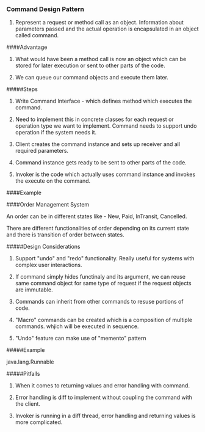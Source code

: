 ### Command Design Pattern

1. Represent a request or method call as an object. Information about parameters passed and the actual operation is encapsulated in an object called command.

####Advantage

1. What would have been a method call is now an object which can be stored for later execution or sent to other parts of the code.

2. We can queue our command objects and execute them later.


#####Steps

1. Write Command Interface - which defines method which executes the command.

2. Need to implement this in concrete classes for each request or operation type we want to implement.
Command needs to support undo operation if the system needs it.

3. Client creates the command instance and sets up receiver and all required parameters.

4. Command instance gets ready to be sent to other parts of the code.

5. Invoker is the code which actually uses command instance and invokes the execute on the command.


####Example

####Order Management System

An order can be in different states like - New, Paid, InTransit, Cancelled.

There are different functionalities of order depending on its current state and there is transition of order between states.


#####Design Considerations

1. Support "undo" and "redo" functionality. Really useful for systems with complex user interactions.

2. If command simply hides functinaly and its argument, we can reuse same command object for same type of request if the request objects are immutable.

3. Commands can inherit from other commands to resuse portions of code.

4. "Macro" commands can be created which is a composition of multiple commands. whjich will be executed in sequence.

5. "Undo" feature can make use of "memento" pattern



#####Example

java.lang.Runnable 


#####Pitfalls

1. When it comes to returning values and error handling with command.

2. Error handling is diff to implement without coupling the command with the client.

3. Invoker is running in a diff thread, error handling and returning values is more complicated.



